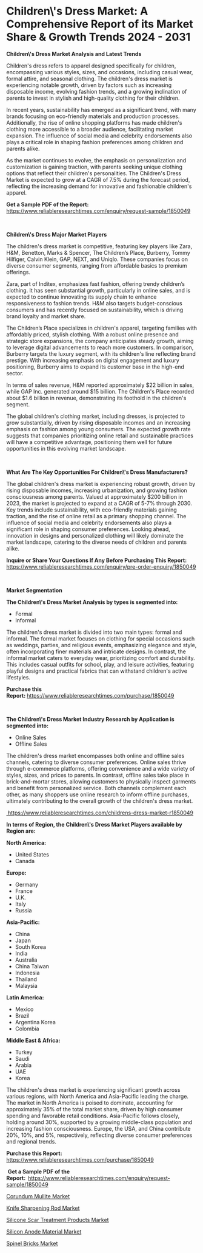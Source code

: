 <p><h1>Children\'s Dress Market: A Comprehensive Report of its Market Share & Growth Trends 2024 - 2031</h1></p><p><strong>Children\'s Dress Market Analysis and Latest Trends</strong></p>
<p><p>Children's dress refers to apparel designed specifically for children, encompassing various styles, sizes, and occasions, including casual wear, formal attire, and seasonal clothing. The children's dress market is experiencing notable growth, driven by factors such as increasing disposable income, evolving fashion trends, and a growing inclination of parents to invest in stylish and high-quality clothing for their children.</p><p>In recent years, sustainability has emerged as a significant trend, with many brands focusing on eco-friendly materials and production processes. Additionally, the rise of online shopping platforms has made children's clothing more accessible to a broader audience, facilitating market expansion. The influence of social media and celebrity endorsements also plays a critical role in shaping fashion preferences among children and parents alike.</p><p>As the market continues to evolve, the emphasis on personalization and customization is gaining traction, with parents seeking unique clothing options that reflect their children's personalities. The Children's Dress Market is expected to grow at a CAGR of 7.5% during the forecast period, reflecting the increasing demand for innovative and fashionable children's apparel.</p></p>
<p><strong>Get a Sample PDF of the Report:&nbsp;</strong> <a href="https://www.reliableresearchtimes.com/enquiry/request-sample/1850049?utm_campaign=1729&utm_medium=2&utm_source=Github&utm_content=ia&utm_term=18102024&utm_id=childrens-dress">https://www.reliableresearchtimes.com/enquiry/request-sample/1850049</a></p>
<p>&nbsp;</p>
<p><strong>Children\'s Dress Major Market Players</strong></p>
<p><p>The children's dress market is competitive, featuring key players like Zara, H&M, Benetton, Marks & Spencer, The Children’s Place, Burberry, Tommy Hilfiger, Calvin Klein, GAP, NEXT, and Uniqlo. These companies focus on diverse consumer segments, ranging from affordable basics to premium offerings.</p><p>Zara, part of Inditex, emphasizes fast fashion, offering trendy children’s clothing. It has seen substantial growth, particularly in online sales, and is expected to continue innovating its supply chain to enhance responsiveness to fashion trends. H&M also targets budget-conscious consumers and has recently focused on sustainability, which is driving brand loyalty and market share.</p><p>The Children’s Place specializes in children's apparel, targeting families with affordably priced, stylish clothing. With a robust online presence and strategic store expansions, the company anticipates steady growth, aiming to leverage digital advancements to reach more customers. In comparison, Burberry targets the luxury segment, with its children's line reflecting brand prestige. With increasing emphasis on digital engagement and luxury positioning, Burberry aims to expand its customer base in the high-end sector.</p><p>In terms of sales revenue, H&M reported approximately $22 billion in sales, while GAP Inc. generated around $15 billion. The Children's Place recorded about $1.6 billion in revenue, demonstrating its foothold in the children's segment.</p><p>The global children's clothing market, including dresses, is projected to grow substantially, driven by rising disposable incomes and an increasing emphasis on fashion among young consumers. The expected growth rate suggests that companies prioritizing online retail and sustainable practices will have a competitive advantage, positioning them well for future opportunities in this evolving market landscape.</p></p>
<p>&nbsp;</p>
<p><strong>What Are The Key Opportunities For Children\'s Dress Manufacturers?</strong></p>
<p><p>The global children's dress market is experiencing robust growth, driven by rising disposable incomes, increasing urbanization, and growing fashion consciousness among parents. Valued at approximately $200 billion in 2023, the market is projected to expand at a CAGR of 5-7% through 2030. Key trends include sustainability, with eco-friendly materials gaining traction, and the rise of online retail as a primary shopping channel. The influence of social media and celebrity endorsements also plays a significant role in shaping consumer preferences. Looking ahead, innovation in designs and personalized clothing will likely dominate the market landscape, catering to the diverse needs of children and parents alike.</p></p>
<p><strong>Inquire or Share Your Questions If Any Before Purchasing This Report:</strong> <a href="https://www.reliableresearchtimes.com/enquiry/pre-order-enquiry/1850049?utm_campaign=1729&utm_medium=2&utm_source=Github&utm_content=ia&utm_term=18102024&utm_id=childrens-dress">https://www.reliableresearchtimes.com/enquiry/pre-order-enquiry/1850049</a></p>
<p>&nbsp;</p>
<p><strong>Market Segmentation</strong></p>
<p><strong>The Children\'s Dress Market Analysis by types is segmented into:</strong></p>
<p><ul><li>Formal</li><li>Informal</li></ul></p>
<p><p>The children's dress market is divided into two main types: formal and informal. The formal market focuses on clothing for special occasions such as weddings, parties, and religious events, emphasizing elegance and style, often incorporating finer materials and intricate designs. In contrast, the informal market caters to everyday wear, prioritizing comfort and durability. This includes casual outfits for school, play, and leisure activities, featuring playful designs and practical fabrics that can withstand children's active lifestyles.</p></p>
<p><strong>Purchase this Report:&nbsp;</strong><a href="https://www.reliableresearchtimes.com/purchase/1850049?utm_campaign=1729&utm_medium=2&utm_source=Github&utm_content=ia&utm_term=18102024&utm_id=childrens-dress">https://www.reliableresearchtimes.com/purchase/1850049</a></p>
<p>&nbsp;</p>
<p><strong>The Children\'s Dress Market Industry Research by Application is segmented into:</strong></p>
<p><ul><li>Online Sales</li><li>Offline Sales</li></ul></p>
<p><p>The children's dress market encompasses both online and offline sales channels, catering to diverse consumer preferences. Online sales thrive through e-commerce platforms, offering convenience and a wide variety of styles, sizes, and prices to parents. In contrast, offline sales take place in brick-and-mortar stores, allowing customers to physically inspect garments and benefit from personalized service. Both channels complement each other, as many shoppers use online research to inform offline purchases, ultimately contributing to the overall growth of the children's dress market.</p></p>
<p><a href="https://www.reliableresearchtimes.com/childrens-dress-market-r1850049?utm_campaign=1729&utm_medium=2&utm_source=Github&utm_content=ia&utm_term=18102024&utm_id=childrens-dress">&nbsp;https://www.reliableresearchtimes.com/childrens-dress-market-r1850049</a></p>
<p><strong>In terms of Region, the Children\'s Dress Market Players available by Region are:</strong></p>
<p>
    <p> <strong> North America: </strong>
        <ul>
            <li>United States</li>
            <li>Canada</li>
        </ul>
        </p> 
    <p> <strong> Europe: </strong>
        <ul>
            <li>Germany</li>
            <li>France</li>
            <li>U.K.</li>
            <li>Italy</li>
            <li>Russia</li>
        </ul>
        </p> 
    <p> <strong> Asia-Pacific: </strong>
        <ul>
            <li>China</li>
            <li>Japan</li>
            <li>South Korea</li>
            <li>India</li>
            <li>Australia</li>
            <li>China Taiwan</li>
            <li>Indonesia</li>
            <li>Thailand</li>
            <li>Malaysia</li>
        </ul>
        </p> 
    <p> <strong> Latin America: </strong>
        <ul>
            <li>Mexico</li>
            <li>Brazil</li>
            <li>Argentina Korea</li>
            <li>Colombia</li>
        </ul>
        </p> 
    <p> <strong> Middle East & Africa: </strong>
        <ul>
            <li>Turkey</li>
            <li>Saudi</li>
            <li>Arabia</li>
            <li>UAE</li>
            <li>Korea</li>
        </ul>
    </p>
    </p>
<p><p>The children's dress market is experiencing significant growth across various regions, with North America and Asia-Pacific leading the charge. The market in North America is poised to dominate, accounting for approximately 35% of the total market share, driven by high consumer spending and favorable retail conditions. Asia-Pacific follows closely, holding around 30%, supported by a growing middle-class population and increasing fashion consciousness. Europe, the USA, and China contribute 20%, 10%, and 5%, respectively, reflecting diverse consumer preferences and regional trends.</p></p>
<p><strong>Purchase this Report: </strong><a href="https://www.reliableresearchtimes.com/purchase/1850049?utm_campaign=1729&utm_medium=2&utm_source=Github&utm_content=ia&utm_term=18102024&utm_id=childrens-dress">https://www.reliableresearchtimes.com/purchase/1850049</a></p>
<p>&nbsp;<strong>Get a Sample PDF of the Report:&nbsp;&nbsp;</strong><a href="https://www.reliableresearchtimes.com/enquiry/request-sample/1850049?utm_campaign=1729&utm_medium=2&utm_source=Github&utm_content=ia&utm_term=18102024&utm_id=childrens-dress">https://www.reliableresearchtimes.com/enquiry/request-sample/1850049</a></p>
<p><strong></strong></p>
<p><p><a href="https://www.linkedin.com/pulse/corundum-mullite-market-research-report-2024-2031-insightronics-s5p1f?utm_campaign=1729&utm_medium=2&utm_source=Github&utm_content=ia&utm_term=18102024&utm_id=childrens-dress">Corundum Mullite Market</a></p><p><a href="https://www.linkedin.com/pulse/knife-sharpening-rod-market-research-report-forecast-growth-prospects-ru23f?utm_campaign=1729&utm_medium=2&utm_source=Github&utm_content=ia&utm_term=18102024&utm_id=childrens-dress">Knife Sharpening Rod Market</a></p><p><a href="https://www.linkedin.com/pulse/competitive-intelligence-silicone-scar-treatment-products-kdhqf?utm_campaign=1729&utm_medium=2&utm_source=Github&utm_content=ia&utm_term=18102024&utm_id=childrens-dress">Silicone Scar Treatment Products Market</a></p><p><a href="https://www.linkedin.com/pulse/silicon-anode-material-value-chain-analysis-from-raw-materials-hcyyf?utm_campaign=1729&utm_medium=2&utm_source=Github&utm_content=ia&utm_term=18102024&utm_id=childrens-dress">Silicon Anode Material Market</a></p><p><a href="https://www.linkedin.com/pulse/global-perspectives-spinel-bricks-market-trends-forecast-tg8mf?utm_campaign=1729&utm_medium=2&utm_source=Github&utm_content=ia&utm_term=18102024&utm_id=childrens-dress">Spinel Bricks Market</a></p></p>